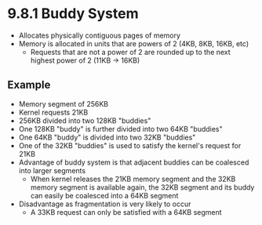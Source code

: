 # 9.8.1 Buddy System

* Allocates physically contiguous pages of memory
* Memory is allocated in units that are powers of 2 (4KB, 8KB, 16KB, etc)
  * Requests that are not a power of 2 are rounded up to the next highest power of 2 (11KB -> 16KB)

## Example

* Memory segment of 256KB
* Kernel requests 21KB
* 256KB divided into two 128KB "buddies"
* One 128KB "buddy" is further divided into two 64KB "buddies"
* One 64KB "buddy" is divided into two 32KB "buddies"
* One of the 32KB "buddies" is used to satisfy the kernel's request for 21KB
* Advantage of buddy system is that adjacent buddies can be coalesced into larger segments
  * When kernel releases the 21KB memory segment and the 32KB memory segment is available again, the 32KB segment and its buddy can easily be coalesced into a 64KB segment
* Disadvantage as fragmentation is very likely to occur
  * A 33KB request can only be satisfied with a 64KB segment
